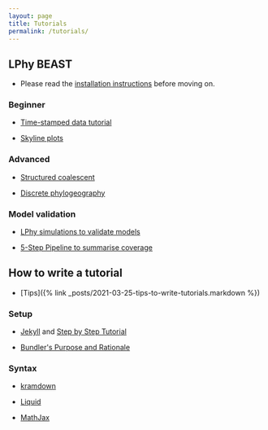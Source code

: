 ```yaml
---
layout: page
title: Tutorials
permalink: /tutorials/
---
```


## LPhy BEAST

* Please read the [installation instructions](setup.md) before moving on.

### Beginner

* [Time-stamped data tutorial](tutorials/time-stamped-data.md)

* [Skyline plots](tutorials/skyline-plots.md)

### Advanced

* [Structured coalescent](tutorials/structured-coalescent.md)

* [Discrete phylogeography](tutorials/discrete-phylogeography.md)

### Model validation

* [LPhy simulations to validate models](model-validation)

* [5-Step Pipeline to summarise coverage](https://github.com/walterxie/TraceR/blob/master/examples/Pipeline.md)


## How to write a tutorial 

* [Tips]({% link _posts/2021-03-25-tips-to-write-tutorials.markdown %})

### Setup

* [Jekyll](https://jekyllrb.com/docs/) and [Step by Step Tutorial](https://jekyllrb.com/docs/step-by-step/01-setup/)

* [Bundler's Purpose and Rationale](https://bundler.io/rationale.html)

### Syntax

* [kramdown](https://kramdown.gettalong.org/syntax.html)

* [Liquid](https://shopify.github.io/liquid/basics/introduction/)

* [MathJax](http://docs.mathjax.org/en/latest/input/tex/index.html)




